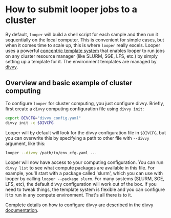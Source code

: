 # How to submit looper jobs to a cluster

By default, `looper` will build a shell script for each sample and then run it sequentially on the local computer. This is convenient for simple cases, but when it comes time to scale up, this is where `looper` really excels. Looper uses a powerful [concentric template system](concentric-templates.md) that enables looper to run jobs on any cluster resource manager (like SLURM, SGE, LFS, etc.) by simply setting up a template for it. The environment templates are managed by [divvy](http://code.databio.org/divvy).

## Overview and basic example of cluster computing

To configure `looper` for cluster computing, you just configure divvy. Briefly, first create a `divvy` computing configuration file using `divvy init`:

```bash
export DIVCFG="divvy_config.yaml"
divvy init -c $DIVCFG
```

Looper will by default will look for the divvy configuration file in `$DIVCFG`, but you can overwrite this by specifying a path to other file with `--divvy` argument, like this:

```bash
looper --divvy /path/to/env_cfg.yaml ...
```

Looper will now have access to your computing configuration. You can run `divvy list` to see what compute packages are available in this file. For example, you'll start with a package called 'slurm', which you can use with looper by calling `looper --package slurm`. For many systems (SLURM, SGE, LFS, etc), the default divvy configuration will work out of the box. If you need to tweak things, the template system is flexible and you can configure it to run in any compute environment. That's all there is to it. 

Complete details on how to configure divvy are described in the [divvy documentation](http://divvy.databio.org).